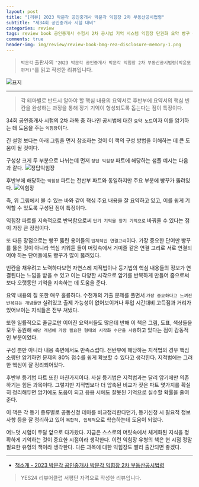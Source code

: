 ```yaml
---  
layout: post  
title: "[리뷰] 2023 박문각 공인중개사 박문각 익힘장 2차 부동산공시법령"  
subtitle: "제34회 공인중개사 시험 대비"  
categories: review  
tags: review book 공인중개사 수험서 2차 공시법 기억 시스템 익힘장 단권화 요약 빵구 등기법 지적법    
comments: true  
header-img: img/review/review-book-bmg-rea-disclosure-memory-1.png
---  
```

  
> `박문각` 출판사의 `"2023 박문각 공인중개사 박문각 익힘장 2차 부동산공시법령(박윤모 편저)"`를 읽고 작성한 리뷰입니다.  

![표지](https://theorydb.github.io/assets/img/review/review-book-bmg-rea-disclosure-memory-1.png)  

---

> 각 테마별로 반드시 알아야 할 핵심 내용의 요약서로 후반부에 요약서의 핵심 빈칸을 완성하는 과정을 통해 장기 기억이 형성되도록 돕는다는 점이 특징이다. 

34회 공인중개사 시험의 2차 과목 중 하나인 공시법에 대한 `요약 노트`이자 이를 암기하는 데 도움을 주는 `익힘장`이다. 

긴 설명 보다는 아래 그림을 먼저 참조하는 것이 이 책의 구성 방법을 이해하는 데 큰 도움이 될 것이다. 

구성상 크게 두 부분으로 나뉘는데 먼저 `정답 익힘장` 파트에 해당하는 샘플 예시는 다음과 같다. 
![정답익힘장](https://theorydb.github.io/assets/img/review/review-book-bmg-rea-disclosure-memory-2.png)  

후반부에 해당하는 `익힘장` 파트는 전반부 파트와 동일하지만 주요 부분에 빵꾸가 뚫려있다. 
![익힘장](https://theorydb.github.io/assets/img/review/review-book-bmg-rea-disclosure-memory-3.png)  

즉, 위 그림에서 볼 수 있는 바와 같이 핵심 주요 내용을 잘 요약하고 있고, 이를 쉽게 기억할 수 있도록 구성된 점이 특징이다. 

익힘장 파트를 지속적으로 반복함으로써 `단기 기억을 장기 기억으로` 바꿔줄 수 있다는 점이 가장 큰 장점이다. 

또 다른 장점으로는 빵꾸 뚫린 용어들의 `입체적인 연결고리`이다. 가장 중요한 단어만 빵꾸를 뚫은 것이 아니라 핵심 키워듣 들이 머릿속에서 거미줄 같은 연결 고리로 서로 연결되어야 하는 단어들에도 빵꾸가 많이 뚫려있다. 

빈칸을 채우려고 노력하다보면 자연스레 지적법이나 등기법의 핵심 내용들의 정보가 연결된다는 느낌을 받을 수 있고 이는 다양한 시각으로 암기를 반복하게 만들어 줌으로써 보다 오랫동안 기억을 지속하는 데 도움을 준다. 

요약 내용의 질 또한 매우 훌륭하다. 수천개의 기출 문제를 풀면서 `가장 중요하다고 느껴진 반복되는 개념들만` 실려있고 출제 가능성이 없어보이거나 투입 시간대비 고득점과 거리가 있어보이는 지식들은 전부 쳐냈다. 

또한 일률적으로 줄글로만 이어진 요약서들도 많은데 반해 이 책은 그림, 도표, 색상들을 모두 동원해 `해당 개념에 가장 필요한 형태의 시각화 수단을 사용`하고 있다는 점이 감동적인 부분이었다. 

구성 뿐만 아니라 내용 측면에서도 만족스럽다. 전반부에 해당하는 지적법의 경우 핵심 소량만 암기하면 문제의 80% 점수를 쉽게 확보할 수 있다고 생각한다. 지적법에는 그러한 핵심이 잘 정리되어있다.

후반부 등기법 파트 또한 마찬가지이다. 사실 등기법은 지적법과는 달리 암기에만 의존하기는 힘든 과목이다. 그렇지만 지적법보다 더 압축된 비교가 잦은 파트 몇가지를 확실히 정리해두면 암기에도 도움이 되고 응용 시에도 잘못된 기억으로 실수할 확률을 줄여준다. 

이 책은 각 등기 종류별로 공동신청 테마를 비교정리한다던가, 등기신청 시 필요적 정보 사항 등을 잘 정리하고 있어 `복합적, 입체적`으로 학습하는데 도움이 되었다. 

어느덧 시험이 두달 앞으로 다가왔다. 지금은 스스로의 머릿속에서 체계화된 지식을 정확하게 기억하는 것이 중요한 시점이라 생각한다. 이런 익힘장 유형의 책은 현 시점 정말 필요한 유형의 책이라 생각한다. 다른 과목에 대한 익힘장도 빨리 출간되면 좋겠다. 

---

* [책소개 - 2023 박문각 공인중개사 박문각 익힘장 2차 부동산공시법령](https://www.yes24.com/Product/Goods/117329975)

> YES24 리뷰어클럽 서평단 자격으로 작성한 리뷰입니다.
